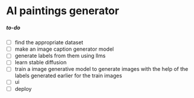 # AI paintings generator

##### to-do

* [ ] find the appropriate dataset
* [ ] make an image caption generator model
* [ ] generate labels from them using llms
* [ ] learn stable diffusion
* [ ] train a image generative model to generate images with the help of the labels generated earlier for the train images
* [ ] ui
* [ ] deploy
